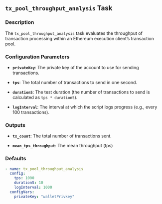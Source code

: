 ## `tx_pool_throughput_analysis` Task

### Description

The `tx_pool_throughput_analysis` task evaluates the throughput of transaction processing within an Ethereum execution client’s transaction pool.

### Configuration Parameters

- **`privateKey`**:
  The private key of the account to use for sending transactions.

- **`tps`**:
  The total number of transactions to send in one second.

- **`durationS`**:
  The test duration (the number of transactions to send is calculated as `tps * durationS`).

- **`logInterval`**:
  The interval at which the script logs progress (e.g., every 100 transactions).

### Outputs

- **`tx_count`**:
  The total number of transactions sent.

- **`mean_tps_throughput`**:
  The mean throughput (tps)

### Defaults

```yaml
- name: tx_pool_throughput_analysis
  config:
    tps: 1000
    durationS: 10  
    logInterval: 1000
  configVars:
    privateKey: "walletPrivkey"
```
